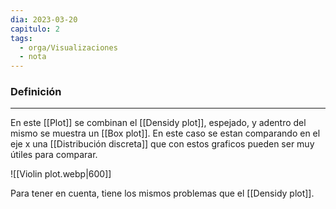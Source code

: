 ```yaml
---
dia: 2023-03-20
capitulo: 2
tags:
  - orga/Visualizaciones
  - nota
---
```

### Definición
---
En este [[Plot]] se combinan el [[Densidy plot]], espejado, y adentro del mismo se muestra un [[Box plot]]. En este caso se estan comparando en el eje x una [[Distribución discreta]] que con estos graficos pueden ser muy útiles para comparar.

![[Violin plot.webp|600]]

Para tener en cuenta, tiene los mismos problemas que el [[Densidy plot]].
